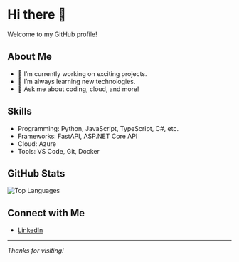 # Hi there 👋

Welcome to my GitHub profile!

## About Me

- 🔭 I’m currently working on exciting projects.
- 🌱 I’m always learning new technologies.
- 💬 Ask me about coding, cloud, and more!

## Skills

- Programming: Python, JavaScript, TypeScript, C#, etc.
- Frameworks: FastAPI, ASP.NET Core API
- Cloud: Azure
- Tools: VS Code, Git, Docker

## GitHub Stats

![Top Languages](https://github-readme-stats.vercel.app/api/top-langs/?username=Vuvom1&layout=compact&theme=default)

## Connect with Me

- [LinkedIn](https://www.linkedin.com/in/minhvudak)

---

*Thanks for visiting!*
